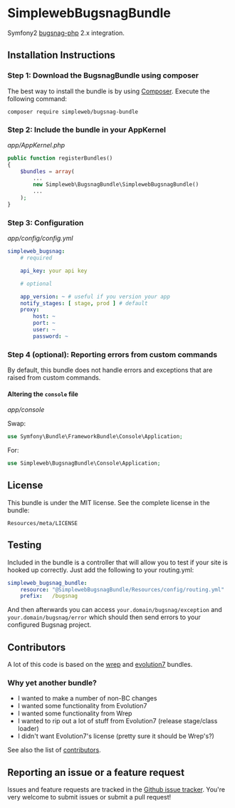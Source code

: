 SimplewebBugsnagBundle
======================

Symfony2 [bugsnag-php](https://github.com/bugsnag/bugsnag-php) 2.x integration.


Installation Instructions
-------------------------

### Step 1: Download the BugsnagBundle using composer

The best way to install the bundle is by using [Composer](http://getcomposer.org). Execute the following command:

`composer require simpleweb/bugsnag-bundle`

### Step 2: Include the bundle in your AppKernel

*app/AppKernel.php*

```php
public function registerBundles()
{
    $bundles = array(
        ...
        new Simpleweb\BugsnagBundle\SimplewebBugsnagBundle()
        ...
    );
}
```

### Step 3: Configuration

*app/config/config.yml*

```yaml
simpleweb_bugsnag:
    # required

    api_key: your api key

    # optional

    app_version: ~ # useful if you version your app
    notify_stages: [ stage, prod ] # default
    proxy:
        host: ~
        port: ~
        user: ~
        password: ~
```

### Step 4 (optional): Reporting errors from custom commands

By default, this bundle does not handle errors and exceptions that are raised from custom commands.

#### Altering the `console` file

*app/console*

Swap:

```php
use Symfony\Bundle\FrameworkBundle\Console\Application;
```
For:

```php
use Simpleweb\BugsnagBundle\Console\Application;
```


License
-------

This bundle is under the MIT license. See the complete license in the bundle:

    Resources/meta/LICENSE


Testing
-------

Included in the bundle is a controller that will allow you to test if your site is hooked up correctly. Just add the following to your routing.yml:

```yml
simpleweb_bugsnag_bundle:
    resource: "@SimplewebBugsnagBundle/Resources/config/routing.yml"
    prefix:   /bugsnag
```

And then afterwards you can access `your.domain/bugsnag/exception` and `your.domain/bugsnag/error` which should then send errors to your configured Bugsnag project.


Contributors
------------

A lot of this code is based on the
[wrep](https://github.com/wrep/bugsnag-php-symfony)
and
[evolution7](https://github.com/evolution7/Evolution7BugsnagBundle)
bundles.

### Why yet another bundle? ###

- I wanted to make a number of non-BC changes
- I wanted some functionality from Evolution7
- I wanted some functionality from Wrep
- I wanted to rip out a lot of stuff from Evolution7 (release stage/class loader)
- I didn't want Evolution7's license (pretty sure it should be Wrep's?)

See also the list of [contributors](https://github.com/simpleweb/BugsnagBundle/contributors).


Reporting an issue or a feature request
---------------------------------------

Issues and feature requests are tracked in the [Github issue tracker](https://github.com/simpleweb/BugsnagBundle/issues). You're very welcome to submit issues or submit a pull request!
